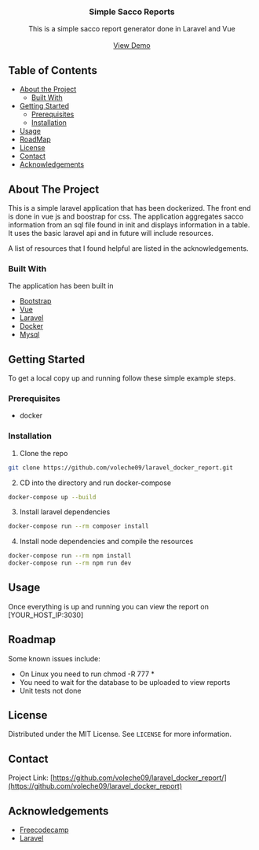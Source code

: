 <p align="center">
  <h3 align="center">Simple Sacco Reports</h3>

  <p align="center">
    This is a simple sacco report generator done in Laravel and Vue
   <br />
    <br />
    <a href="http://104.236.56.196:3030/">View Demo</a>
    
  </p>
</p>



<!-- TABLE OF CONTENTS -->
## Table of Contents

* [About the Project](#about-the-project)
  * [Built With](#built-with)
* [Getting Started](#getting-started)
  * [Prerequisites](#prerequisites)
  * [Installation](#installation)
* [Usage](#usage)
* [RoadMap](#roadmap)
* [License](#license)
* [Contact](#contact)
* [Acknowledgements](#acknowledgements)



<!-- ABOUT THE PROJECT -->
## About The Project

This is a simple laravel application that has been dockerized. The front end is done in vue js and boostrap for css. The application aggregates sacco information from an sql file found in init and displays information in a table. It uses the basic laravel api and in future will include resources.

A list of resources that I found helpful are listed in the acknowledgements.

### Built With
The application has been built in
* [Bootstrap](https://getbootstrap.com)
* [Vue](https://vuejs.org/)
* [Laravel](https://laravel.com)
* [Docker](https://www.docker.com/)
* [Mysql](https://www.mysql.com/)

<!-- GETTING STARTED -->
## Getting Started

To get a local copy up and running follow these simple example steps.

### Prerequisites

* docker

### Installation

1. Clone the repo
```sh
git clone https://github.com/voleche09/laravel_docker_report.git
```
2. CD into the directory and run docker-compose
```sh
docker-compose up --build
```
3. Install laravel dependencies
```sh
docker-compose run --rm composer install
```
4. Install node dependencies and compile the resources
```sh
docker-compose run --rm npm install
docker-compose run --rm npm run dev
```

<!-- USAGE EXAMPLES -->
## Usage
Once everything is up and running you can view the report on [YOUR_HOST_IP:3030]


<!-- ROADMAP -->
## Roadmap

Some known issues include:
* On Linux you need to run chmod -R 777 *
* You need to wait for the database to be uploaded to view reports
* Unit tests not done

<!-- LICENSE -->
## License

Distributed under the MIT License. See `LICENSE` for more information.

<!-- CONTACT -->
## Contact

Project Link: [https://github.com/voleche09/laravel_docker_report/](https://github.com/voleche09/laravel_docker_report)


<!-- ACKNOWLEDGEMENTS -->
## Acknowledgements
* [Freecodecamp](https://www.freecodecamp.org/)
* [Laravel](https://laravel.com/)
